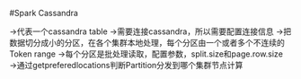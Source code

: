 #Spark Cassandra

→代表一个cassandra table
→需要连接cassandra，所以需要配置连接信息
→把数据切分成小的分区，在各个集群本地处理，每个分区由一个或者多个不连续的Token range
→每个分区是批处理读取，配置参数，split.size和page.row.size
→通过getpreferedlocations判断Partition分发到哪个集群节点计算